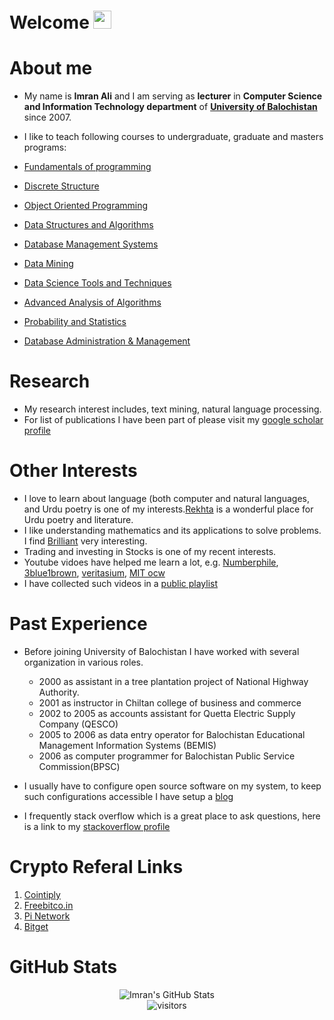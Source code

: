 # Welcome <img src="https://media.giphy.com/media/hvRJCLFzcasrR4ia7z/giphy.gif" width="29px">

# About me

- My name is **Imran Ali** and I am serving as **lecturer** in **Computer Science and Information Technology department** of **[University of Balochistan](http://web.uob.edu.pk/uob/index.php)** since 2007.
- I like to teach following courses to undergraduate, graduate and masters programs:

- [Fundamentals of programming](https://beyond2013.github.io/ProgIntro)
- [Discrete Structure](https://github.com/beyond2013/DiscreteStructure)  
- [Object Oriented Programming](https://beyond2013.github.io/OOP)
- [Data Structures and Algorithms](https://github.com/beyond2013/dsa)
- [Database Management Systems](https://github.com/beyond2013/dbs)
- [Data Mining](https://github.com/beyond2013/datamining)
- [Data Science Tools and Techniques](https://github.com/beyond2013/DataScience)
- [Advanced Analysis of Algorithms](https://github.com/beyond2013/AlgoAnalysis)
- [Probability and Statistics](https://github.com/beyond2013/ProbNStat)
- [Database Administration & Management](https://github.com/beyond2013/dbanm)



# Research 

- My research interest includes, text mining, natural language processing.
- For list of publications I have been part of please visit my [google scholar profile](https://scholar.google.com/citations?user=uGTl_jIAAAAJ&hl=en)

# Other Interests

- I love to learn about language (both computer and natural languages, and Urdu poetry is one of my interests.[Rekhta](https://rekhta.org/) is a wonderful place for Urdu poetry and literature.
- I like understanding mathematics and its applications to solve problems. I find [Brilliant](https://brilliant.org/) very interesting.
- Trading and investing in Stocks is one of my recent interests.
- Youtube vidoes have helped me learn a lot, e.g. [Numberphile](https://www.youtube.com/c/numberphile), [3blue1brown](https://www.youtube.com/c/3blue1brown), [veritasium](https://www.youtube.com/c/veritasium), [MIT ocw](https://www.youtube.com/@mitocw)
- I have collected such videos in a [public playlist](https://youtube.com/playlist?list=PLbfQBZgkspc_DuVZLTXMevddynmAQbJbf)

# Past Experience

- Before joining University of Balochistan I have worked with several organization in various roles.

  + 2000 as assistant in a tree plantation project of National Highway Authority.
  + 2001 as instructor in Chiltan college of business and commerce  
  + 2002 to 2005 as accounts assistant for Quetta Electric Supply Company (QESCO)  
  + 2005 to 2006 as data entry operator for Balochistan Educational Management Information Systems (BEMIS)  
  + 2006 as computer programmer for Balochistan Public Service Commission(BPSC)  

- I usually have to configure open source software on my system, to keep such configurations accessible I have setup a [blog](https://beyond2013.github.io)
- I frequently stack overflow which is a great place to ask questions, here is a link to my [stackoverflow profile](https://stackoverflow.com/users/923194/imran-ali?tab=profile)

# Crypto Referal Links

1. [Cointiply](http://cointiply.com/r/Pp2aL)
2. [Freebitco.in](https://freebitco.in/?r=41726096)
3. [Pi Network](https://minepi.com/sukhanwer)
4. [Bitget](https://share.bitget.com/u/CXPVJJAD)

# GitHub Stats
<div align="center">
<img src="https://github-readme-stats.vercel.app/api?username=beyond2013&show_icons=true&hide_border=true" alt="Imran's GitHub Stats">
</div>

<div align="center">
<img src="https://visitor-badge.laobi.icu/badge?page_id=beyond2013.beyond2013" alt="visitors">
</div>
